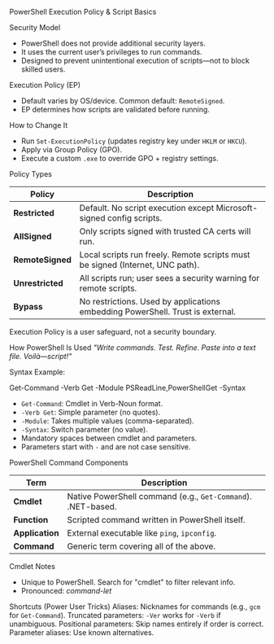  PowerShell Execution Policy & Script Basics

Security Model
- PowerShell does not provide additional security layers.
- It uses the current user’s privileges to run commands.
- Designed to prevent unintentional execution of scripts—not to block skilled users.

Execution Policy (EP)
- Default varies by OS/device. Common default: `RemoteSigned`.
- EP determines how scripts are validated before running.

How to Change It
- Run `Set-ExecutionPolicy` (updates registry key under `HKLM` or `HKCU`).
- Apply via Group Policy (GPO).
- Execute a custom `.exe` to override GPO + registry settings.

Policy Types

| Policy        | Description                                                                 |
|---------------|-----------------------------------------------------------------------------|
| **Restricted**   | Default. No script execution except Microsoft-signed config scripts.         |
| **AllSigned**    | Only scripts signed with trusted CA certs will run.                          |
| **RemoteSigned** | Local scripts run freely. Remote scripts must be signed (Internet, UNC path).|
| **Unrestricted** | All scripts run; user sees a security warning for remote scripts.            |
| **Bypass**       | No restrictions. Used by applications embedding PowerShell. Trust is external.|

Execution Policy is a user safeguard, not a security boundary.


How PowerShell Is Used
_"Write commands. Test. Refine. Paste into a text file. Voilà—script!"_

Syntax Example:

Get-Command -Verb Get -Module PSReadLine,PowerShellGet -Syntax


- `Get-Command`: Cmdlet in Verb-Noun format.
- `-Verb Get`: Simple parameter (no quotes).
- `-Module`: Takes multiple values (comma-separated).
- `-Syntax`: Switch parameter (no value).
- Mandatory spaces between cmdlet and parameters.
- Parameters start with `-` and are not case sensitive.

PowerShell Command Components

| Term         | Description                                                                 |
|--------------|-----------------------------------------------------------------------------|
| **Cmdlet**       | Native PowerShell command (e.g., `Get-Command`). .NET-based.                |
| **Function**     | Scripted command written in PowerShell itself.                              |
| **Application**  | External executable like `ping`, `ipconfig`.                                |
| **Command**      | Generic term covering all of the above.                                     |

Cmdlet Notes
- Unique to PowerShell. Search for "cmdlet" to filter relevant info.
- Pronounced: _command-let_

Shortcuts (Power User Tricks)
Aliases: Nicknames for commands (e.g., `gcm` for `Get-Command`).
Truncated parameters: `-Ver` works for `-Verb` if unambiguous.
Positional parameters: Skip names entirely if order is correct.
Parameter aliases: Use known alternatives.